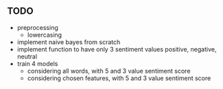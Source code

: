 ## TODO
- preprocessing
    - lowercasing
- implement naive bayes from scratch
- implement function to have only 3 sentiment values positive, negative, neutral
- train 4 models
    - considering all words, with 5 and 3 value sentiment score
    - considering chosen features, with 5 and 3 value sentiment score
